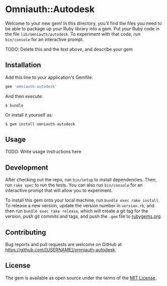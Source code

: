 # Omniauth::Autodesk

Welcome to your new gem! In this directory, you'll find the files you need to be able to package up your Ruby library into a gem. Put your Ruby code in the file `lib/omniauth/autodesk`. To experiment with that code, run `bin/console` for an interactive prompt.

TODO: Delete this and the text above, and describe your gem

## Installation

Add this line to your application's Gemfile:

```ruby
gem 'omniauth-autodesk'
```

And then execute:

    $ bundle

Or install it yourself as:

    $ gem install omniauth-autodesk

## Usage

TODO: Write usage instructions here

## Development

After checking out the repo, run `bin/setup` to install dependencies. Then, run `rake spec` to run the tests. You can also run `bin/console` for an interactive prompt that will allow you to experiment.

To install this gem onto your local machine, run `bundle exec rake install`. To release a new version, update the version number in `version.rb`, and then run `bundle exec rake release`, which will create a git tag for the version, push git commits and tags, and push the `.gem` file to [rubygems.org](https://rubygems.org).

## Contributing

Bug reports and pull requests are welcome on GitHub at https://github.com/[USERNAME]/omniauth-autodesk.

## License

The gem is available as open source under the terms of the [MIT License](https://opensource.org/licenses/MIT).
